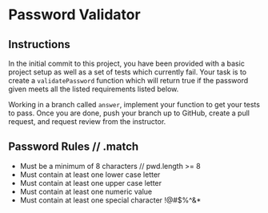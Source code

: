 # Password Validator

## Instructions
In the initial commit to this project, you have been provided with a basic project setup as well as a set of tests which currently fail. Your task is to create a `validatePassword` function which will return true if the password given meets all the listed requirements listed below.

Working in a branch called `answer`, implement your function to get your tests to pass. Once you are done, push your branch up to GitHub, create a pull request, and request review from the instructor.

## Password Rules           // .match
* Must be a minimum of 8 characters     // pwd.length >= 8   
* Must contain at least one lower case letter
* Must contain at least one upper case letter
* Must contain at least one numeric value
* Must contain at least one special character   !@#$%^&*




